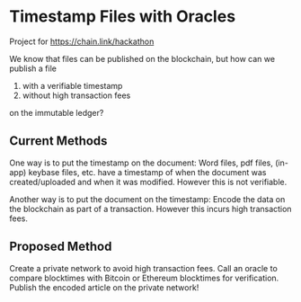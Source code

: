 # Timestamp Files with Oracles

Project for https://chain.link/hackathon

We know that files can be published on the blockchain, but how can we publish a file
1) with a verifiable timestamp
2) without high transaction fees

on the immutable ledger?

## Current Methods

One way is to put the timestamp on the document: 
Word files, pdf files, (in-app) keybase files, etc. have a timestamp of when the document was created/uploaded and when it was modified. However this is not verifiable.

Another way is to put the document on the timestamp: 
Encode the data on the blockchain as part of a transaction. However this incurs high transaction fees.

## Proposed Method

Create a private network to avoid high transaction fees. Call an oracle to compare blocktimes with Bitcoin or Ethereum blocktimes for verification. Publish the encoded article on the private network!
